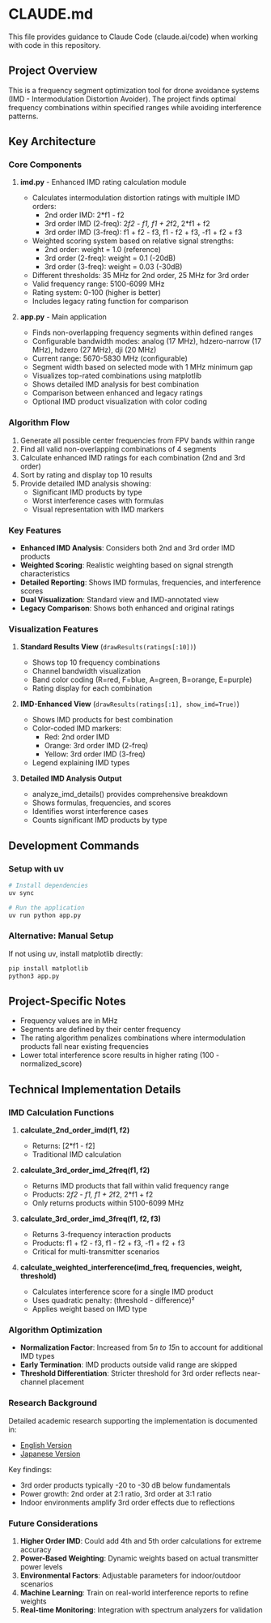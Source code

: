 # CLAUDE.md

This file provides guidance to Claude Code (claude.ai/code) when working with code in this repository.

## Project Overview

This is a frequency segment optimization tool for drone avoidance systems (IMD - Intermodulation Distortion Avoider). The project finds optimal frequency combinations within specified ranges while avoiding interference patterns.

## Key Architecture

### Core Components

1. **imd.py** - Enhanced IMD rating calculation module
   - Calculates intermodulation distortion ratings with multiple IMD orders:
     - 2nd order IMD: 2*f1 - f2
     - 3rd order IMD (2-freq): 2*f2 - f1, f1 + 2*f2, 2*f1 + f2
     - 3rd order IMD (3-freq): f1 + f2 - f3, f1 - f2 + f3, -f1 + f2 + f3
   - Weighted scoring system based on relative signal strengths:
     - 2nd order: weight = 1.0 (reference)
     - 3rd order (2-freq): weight = 0.1 (-20dB)
     - 3rd order (3-freq): weight = 0.03 (-30dB)
   - Different thresholds: 35 MHz for 2nd order, 25 MHz for 3rd order
   - Valid frequency range: 5100-6099 MHz
   - Rating system: 0-100 (higher is better)
   - Includes legacy rating function for comparison

2. **app.py** - Main application
   - Finds non-overlapping frequency segments within defined ranges
   - Configurable bandwidth modes: analog (17 MHz), hdzero-narrow (17 MHz), hdzero (27 MHz), dji (20 MHz)
   - Current range: 5670-5830 MHz (configurable)
   - Segment width based on selected mode with 1 MHz minimum gap
   - Visualizes top-rated combinations using matplotlib
   - Shows detailed IMD analysis for best combination
   - Comparison between enhanced and legacy ratings
   - Optional IMD product visualization with color coding

### Algorithm Flow
1. Generate all possible center frequencies from FPV bands within range
2. Find all valid non-overlapping combinations of 4 segments
3. Calculate enhanced IMD ratings for each combination (2nd and 3rd order)
4. Sort by rating and display top 10 results
5. Provide detailed IMD analysis showing:
   - Significant IMD products by type
   - Worst interference cases with formulas
   - Visual representation with IMD markers

### Key Features
- **Enhanced IMD Analysis**: Considers both 2nd and 3rd order IMD products
- **Weighted Scoring**: Realistic weighting based on signal strength characteristics
- **Detailed Reporting**: Shows IMD formulas, frequencies, and interference scores
- **Dual Visualization**: Standard view and IMD-annotated view
- **Legacy Comparison**: Shows both enhanced and original ratings

### Visualization Features

1. **Standard Results View** (`drawResults(ratings[:10])`)
   - Shows top 10 frequency combinations
   - Channel bandwidth visualization
   - Band color coding (R=red, F=blue, A=green, B=orange, E=purple)
   - Rating display for each combination

2. **IMD-Enhanced View** (`drawResults(ratings[:1], show_imd=True)`)
   - Shows IMD products for best combination
   - Color-coded IMD markers:
     - Red: 2nd order IMD
     - Orange: 3rd order IMD (2-freq)
     - Yellow: 3rd order IMD (3-freq)
   - Legend explaining IMD types

3. **Detailed IMD Analysis Output**
   - analyze_imd_details() provides comprehensive breakdown
   - Shows formulas, frequencies, and scores
   - Identifies worst interference cases
   - Counts significant IMD products by type

## Development Commands

### Setup with uv
```bash
# Install dependencies
uv sync

# Run the application
uv run python app.py
```

### Alternative: Manual Setup
If not using uv, install matplotlib directly:
```bash
pip install matplotlib
python3 app.py
```

## Project-Specific Notes

- Frequency values are in MHz
- Segments are defined by their center frequency
- The rating algorithm penalizes combinations where intermodulation products fall near existing frequencies
- Lower total interference score results in higher rating (100 - normalized_score)

## Technical Implementation Details

### IMD Calculation Functions

1. **calculate_2nd_order_imd(f1, f2)**
   - Returns: [2*f1 - f2]
   - Traditional IMD calculation

2. **calculate_3rd_order_imd_2freq(f1, f2)**
   - Returns IMD products that fall within valid frequency range
   - Products: 2*f2 - f1, f1 + 2*f2, 2*f1 + f2
   - Only returns products within 5100-6099 MHz

3. **calculate_3rd_order_imd_3freq(f1, f2, f3)**
   - Returns 3-frequency interaction products
   - Products: f1 + f2 - f3, f1 - f2 + f3, -f1 + f2 + f3
   - Critical for multi-transmitter scenarios

4. **calculate_weighted_interference(imd_freq, frequencies, weight, threshold)**
   - Calculates interference score for a single IMD product
   - Uses quadratic penalty: (threshold - difference)²
   - Applies weight based on IMD type

### Algorithm Optimization

- **Normalization Factor**: Increased from 5*n to 15*n to account for additional IMD types
- **Early Termination**: IMD products outside valid range are skipped
- **Threshold Differentiation**: Stricter threshold for 3rd order reflects near-channel placement

### Research Background

Detailed academic research supporting the implementation is documented in:
- [English Version](IMD_Research_Document.md)
- [Japanese Version](IMD_Research_Document_JP.md)

Key findings:
- 3rd order products typically -20 to -30 dB below fundamentals
- Power growth: 2nd order at 2:1 ratio, 3rd order at 3:1 ratio
- Indoor environments amplify 3rd order effects due to reflections

### Future Considerations

1. **Higher Order IMD**: Could add 4th and 5th order calculations for extreme accuracy
2. **Power-Based Weighting**: Dynamic weights based on actual transmitter power levels
3. **Environmental Factors**: Adjustable parameters for indoor/outdoor scenarios
4. **Machine Learning**: Train on real-world interference reports to refine weights
5. **Real-time Monitoring**: Integration with spectrum analyzers for validation
